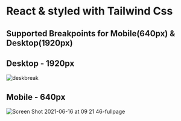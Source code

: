# React & styled with Tailwind Css

## Supported Breakpoints for Mobile(640px) & Desktop(1920px)
## Desktop - 1920px
![deskbreak](https://user-images.githubusercontent.com/54845047/122142169-768d3200-ce81-11eb-8260-c47588df6f58.png)

## Mobile - 640px
![Screen Shot 2021-06-16 at 09 21 46-fullpage](https://user-images.githubusercontent.com/54845047/122143625-6034a580-ce84-11eb-9d82-586e18a4664b.png)
